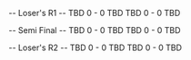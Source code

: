 -- Loser's R1 --
TBD 0 - 0 TBD
TBD 0 - 0 TBD

-- Semi Final --
TBD 0 - 0 TBD
TBD 0 - 0 TBD

-- Loser's R2 --
TBD 0 - 0 TBD
TBD 0 - 0 TBD
